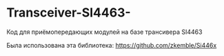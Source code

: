 # Transceiver-SI4463-
Код для приёмопередающих модулей на базе трансивера SI4463

Была использована эта библиотека: https://github.com/zkemble/Si446x

